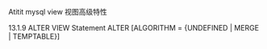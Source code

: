 Atitit mysql view 视图高级特性

13.1.9 ALTER VIEW Statement
ALTER
    [ALGORITHM = {UNDEFINED | MERGE | TEMPTABLE}]




